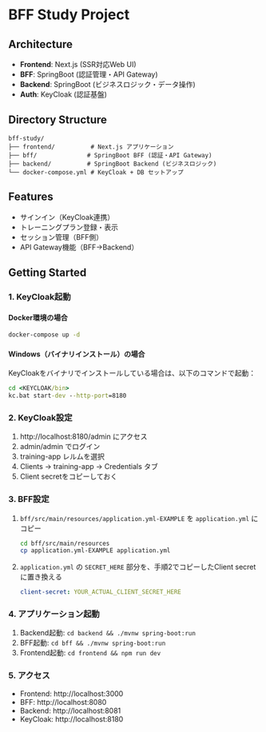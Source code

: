 # BFF Study Project

## Architecture
- **Frontend**: Next.js (SSR対応Web UI)
- **BFF**: SpringBoot (認証管理・API Gateway)
- **Backend**: SpringBoot (ビジネスロジック・データ操作)
- **Auth**: KeyCloak (認証基盤)

## Directory Structure
```
bff-study/
├── frontend/          # Next.js アプリケーション
├── bff/              # SpringBoot BFF (認証・API Gateway)
├── backend/          # SpringBoot Backend (ビジネスロジック)
└── docker-compose.yml # KeyCloak + DB セットアップ
```

## Features
- サインイン（KeyCloak連携）
- トレーニングプラン登録・表示
- セッション管理（BFF側）
- API Gateway機能（BFF→Backend）

## Getting Started

### 1. KeyCloak起動

#### Docker環境の場合
```bash
docker-compose up -d
```

#### Windows（バイナリインストール）の場合
KeyCloakをバイナリでインストールしている場合は、以下のコマンドで起動：
```cmd
cd <KEYCLOAK/bin>
kc.bat start-dev --http-port=8180
```

### 2. KeyCloak設定
1. http://localhost:8180/admin にアクセス
2. admin/admin でログイン
3. training-app レルムを選択
4. Clients → training-app → Credentials タブ
5. Client secretをコピーしておく

### 3. BFF設定
1. `bff/src/main/resources/application.yml-EXAMPLE` を `application.yml` にコピー
   ```bash
   cd bff/src/main/resources
   cp application.yml-EXAMPLE application.yml
   ```
2. `application.yml` の `SECRET_HERE` 部分を、手順2でコピーしたClient secretに置き換える
   ```yaml
   client-secret: YOUR_ACTUAL_CLIENT_SECRET_HERE
   ```

### 4. アプリケーション起動
1. Backend起動: `cd backend && ./mvnw spring-boot:run`
2. BFF起動: `cd bff && ./mvnw spring-boot:run`
3. Frontend起動: `cd frontend && npm run dev`

### 5. アクセス
- Frontend: http://localhost:3000
- BFF: http://localhost:8080
- Backend: http://localhost:8081
- KeyCloak: http://localhost:8180
